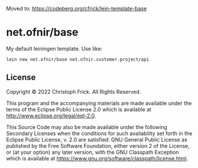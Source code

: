 Moved to: https://codeberg.org/cfrick/lein-template-base

# net.ofnir/base

My default leiningen template.  Use like:

```shell
lein new net.ofnir/base net.ofnir.customer.project/api
```

## License

Copyright © 2022 Christoph Frick. All Rights Reserved.

This program and the accompanying materials are made available under the
terms of the Eclipse Public License 2.0 which is available at
http://www.eclipse.org/legal/epl-2.0.

This Source Code may also be made available under the following Secondary
Licenses when the conditions for such availability set forth in the Eclipse
Public License, v. 2.0 are satisfied: GNU General Public License as published by
the Free Software Foundation, either version 2 of the License, or (at your
option) any later version, with the GNU Classpath Exception which is available
at https://www.gnu.org/software/classpath/license.html.
